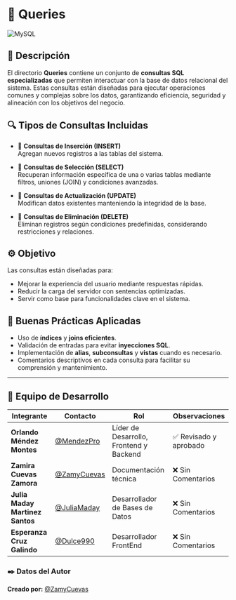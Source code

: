 # 📂 Queries  
![MySQL](https://img.shields.io/badge/MySQL-00000F?style=for-the-badge&logo=mysql&logoColor=white)

## 📌 Descripción  
El directorio **Queries** contiene un conjunto de **consultas SQL especializadas** que permiten interactuar con la base de datos relacional del sistema. Estas consultas están diseñadas para ejecutar operaciones comunes y complejas sobre los datos, garantizando eficiencia, seguridad y alineación con los objetivos del negocio.

## 🔍 Tipos de Consultas Incluidas

- 🔹 **Consultas de Inserción (INSERT)**  
  Agregan nuevos registros a las tablas del sistema.

- 🔹 **Consultas de Selección (SELECT)**  
  Recuperan información específica de una o varias tablas mediante filtros, uniones (JOIN) y condiciones avanzadas.

- 🔹 **Consultas de Actualización (UPDATE)**  
  Modifican datos existentes manteniendo la integridad de la base.

- 🔹 **Consultas de Eliminación (DELETE)**  
  Eliminan registros según condiciones predefinidas, considerando restricciones y relaciones.

## ⚙️ Objetivo

Las consultas están diseñadas para:
- Mejorar la experiencia del usuario mediante respuestas rápidas.
- Reducir la carga del servidor con sentencias optimizadas.
- Servir como base para funcionalidades clave en el sistema.

## 📌 Buenas Prácticas Aplicadas

- Uso de **índices** y **joins eficientes**.
- Validación de entradas para evitar **inyecciones SQL**.
- Implementación de **alias**, **subconsultas** y **vistas** cuando es necesario.
- Comentarios descriptivos en cada consulta para facilitar su comprensión y mantenimiento.

---

## 👥 Equipo de Desarrollo  

| Integrante | Contacto | Rol | Observaciones |
|------------|----------|----------------------------|------------------|
| **Orlando Méndez Montes** | [@MendezPro](https://github.com/MendezPro) | Líder de Desarrollo, Frontend y Backend | ✅ Revisado y aprobado |
| **Zamira Cuevas Zamora** | [@ZamyCuevas](https://github.com/ZamyCuevas) | Documentación técnica | ❌ Sin Comentarios |
| **Julia Maday Martinez Santos** | [@JuliaMaday](https://github.com/JuliaMaday) | Desarrollador de Bases de Datos | ❌ Sin Comentarios |
| **Esperanza Cruz Galindo** | [@Dulce990](https://github.com/Dulce990) | Desarrollador FrontEnd | ❌ Sin Comentarios |

### ✒️ **Datos del Autor**

**Creado por:** [@ZamyCuevas](https://github.com/ZamyCuevas)
